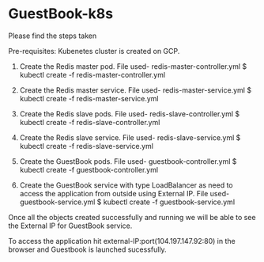 # GuestBook-k8s

Please find the steps taken

Pre-requisites:
Kubenetes cluster is created on GCP.

1. Create the Redis master pod. File used- redis-master-controller.yml
$ kubectl create -f redis-master-controller.yml

2. Create the Redis master service. File used- redis-master-service.yml
$ kubectl create -f  redis-master-service.yml

3. Create the Redis slave pods. File used- redis-slave-controller.yml
$ kubectl create -f redis-slave-controller.yml

4. Create the Redis slave service. File used- redis-slave-service.yml
$ kubectl create -f redis-slave-service.yml

5. Create the GuestBook pods. File used- guestbook-controller.yml
$ kubectl create -f guestbook-controller.yml

6. Create the GuestBook service with type LoadBalancer as need to access the application from outside using External IP. File used- guestbook-service.yml
$ kubectl create -f guestbook-service.yml

Once all the objects created successfully and running we will be able to see the External IP for GuestBook service.

To access the application hit external-IP:port(104.197.147.92:80) in the browser and Guestbook is launched sucessfully.
